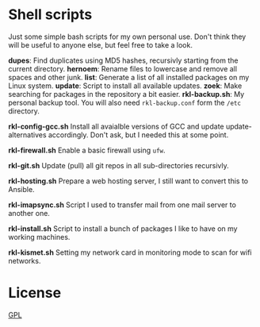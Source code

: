 # Shell scripts
Just some simple bash scripts for my own personal use.
Don't think they will be useful to anyone else, but feel free to take a look.

**dupes**: Find duplicates using MD5 hashes, recursivly starting from the current directory.
**hernoem**: Rename files to lowercase and remove all spaces and other junk.
**list**: Generate a list of all installed packages on my Linux system.
**update**: Script to install all available updates.
**zoek**: Make searching for packages in the repository a bit easier.
**rkl-backup.sh**: My personal backup tool. You will also need `rkl-backup.conf` form the `/etc` directory.

**rkl-config-gcc.sh**
Install all avaialble versions of GCC and update update-alternatives accordingly. Don't ask, but I needed this at some point.

**rkl-firewall.sh**
Enable a basic firewall using `ufw`.

**rkl-git.sh**
Update (pull) all git repos in all sub-directories recursivly.

**rkl-hosting.sh**
Prepare a web hosting server, I still want to convert this to Ansible.

**rkl-imapsync.sh**
Script I used to transfer mail from one mail server to another one.

**rkl-install.sh**
Script to install a bunch of packages I like to have on my working machines.

**rkl-kismet.sh**
Setting my network card in monitoring mode to scan for wifi networks.

# License
[GPL](https://choosealicense.com/licenses/gpl/)
